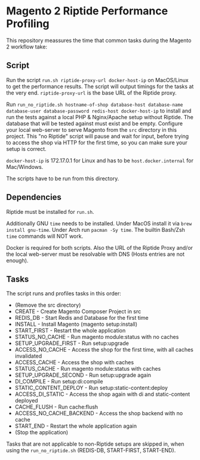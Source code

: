 Magento 2 Riptide Performance Profiling
=======================================

This repository meassures the time that common tasks during the Magento 2 workflow take:

Script
------
Run the script ``run.sh riptide-proxy-url docker-host-ip`` on MacOS/Linux to get the performance results. The script will output timings for the tasks at the very end.
``riptide-proxy-url`` is the base URL of the Riptide proxy.

Run ``run_no_riptide.sh hostname-of-shop database-host database-name database-user database-password redis-host docker-host-ip`` to install and run the tests against a local PHP & Nginx/Apache
setup without Riptide. The database that will be tested against must exist and be empty.
Configure your local web-server to serve Magento from the ``src`` directory in this project. This "no Riptide" script will pause and wait for input, before trying to access the shop via HTTP for the first time, so you can make sure your setup is correct.

``docker-host-ip`` is 172.17.0.1 for Linux and has to be ``host.docker.internal`` for Mac/Windows.

The scripts have to be run from this directory.

Dependencies
------------
Riptide must be installed for ``run.sh``. 

Additionally GNU ``time`` needs to be installed. 
Under MacOS install it via ``brew install gnu-time``. 
Under Arch run ``pacman -Sy time``.
The builtin Bash/Zsh ``time`` commands will NOT work. 

Docker is required for both scripts. Also the URL of the Riptide Proxy and/or the local web-server must be resolvable
with DNS (Hosts entries are not enough).

Tasks
-----
The script runs and profiles tasks in this order:

- (Remove the src directory)
- CREATE - Create Magento Composer Project in src
- REDIS_DB - Start Redis and Database for the first time
- INSTALL - Install Magento (magento setup:install)
- START_FIRST - Restart the whole application
- STATUS_NO_CACHE - Run magento module:status with no caches
- SETUP_UPGRADE_FIRST - Run setup:upgrade
- ACCESS_NO_CACHE - Access the shop for the first time, with all caches invalidated
- ACCESS_CACHE - Access the shop with caches
- STATUS_CACHE - Run magento module:status with caches
- SETUP_UPGRADE_SECOND - Run setup:upgrade again
- DI_COMPILE - Run setup:di:compile
- STATIC_CONTENT_DEPLOY - Run setup:static-content:deploy
- ACCESS_DI_STATIC - Access the shop again with di and static-content deployed
- CACHE_FLUSH - Run cache:flush
- ACCESS_NO_CACHE_BACKEND - Access the shop backend with no cache
- START_END - Restart the whole application again
- (Stop the application)

Tasks that are not applicable to non-Riptide setups are skipped in, when using the ``run_no_riptide.sh`` (REDIS-DB, START-FIRST, START-END).
